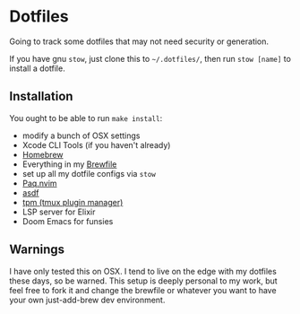 # Dotfiles

Going to track some dotfiles that may not need security or generation.

If you have gnu `stow`, just clone this to `~/.dotfiles/`, then run `stow
[name]` to install a dotfile.

## Installation

You ought to be able to run `make install`:

- modify a bunch of OSX settings
- Xcode CLI Tools (if you haven't already)
- [Homebrew](https://brew.sh/)
- Everything in my [Brewfile](https://github.com/evantravers/dotfiles/blob/master/Brewfile)
- set up all my dotfile configs via `stow`
- [Paq.nvim](https://github.com/savq/paq-nvim)
- [asdf](https://github.com/asdf-vm/asdf)
- [tpm (tmux plugin manager)](https://github.com/tmux-plugins/tpm)
- LSP server for Elixir
- Doom Emacs for funsies

## Warnings

I have only tested this on OSX. I tend to live on the edge with my dotfiles
these days, so be warned. This setup is deeply personal to my work, but feel
free to fork it and change the brewfile or whatever you want to have your own
just-add-brew dev environment.
